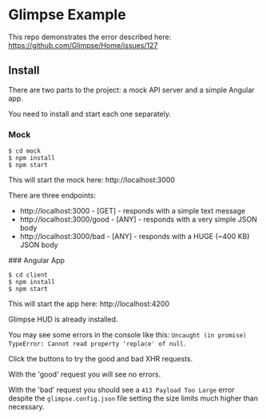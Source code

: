 # Glimpse Example

This repo demonstrates the error described here: https://github.com/Glimpse/Home/issues/127

## Install

There are two parts to the project: a mock API server and a simple Angular app.

You need to install and start each one separately.

### Mock

    $ cd mock
    $ npm install
    $ npm start

This will start the mock here: http://localhost:3000

There are three endpoints:

 - http://localhost:3000 - [GET] - responds with a simple text message
 - http://localhost:3000/good - [ANY] - responds with a very simple JSON body 
 - http://localhost:3000/bad - [ANY] - responds with a HUGE (~400 KB) JSON body

### Angular App

    $ cd client
    $ npm install
    $ npm start

This will start the app here: http://localhost:4200

Glimpse HUD is already installed. 

You may see some errors in the console like this: `Uncaught (in promise) TypeError: Cannot read property 'replace' of null`.

Click the buttons to try the good and bad XHR requests.

With the 'good' request you will see no errors.

With the 'bad' request you should see a `413 Payload Too Large` error despite the `glimpse.config.json` file setting the size limits much higher than necessary.
